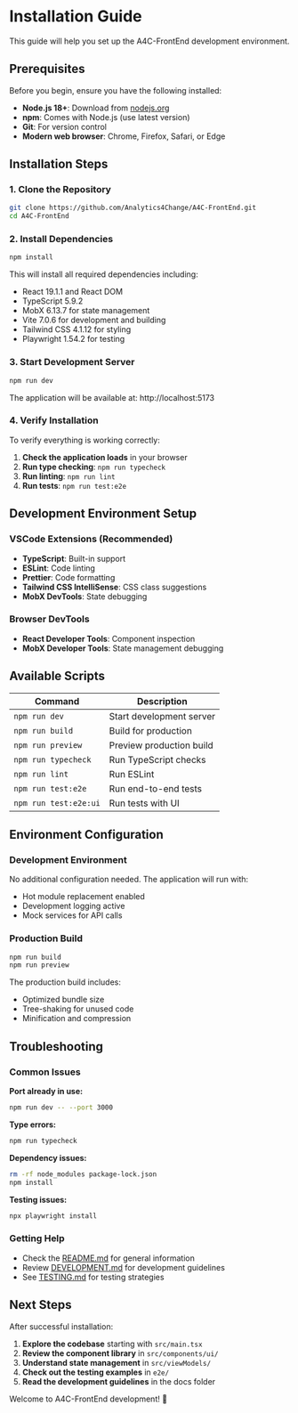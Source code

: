 # Installation Guide

This guide will help you set up the A4C-FrontEnd development environment.

## Prerequisites

Before you begin, ensure you have the following installed:

- **Node.js 18+**: Download from [nodejs.org](https://nodejs.org/)
- **npm**: Comes with Node.js (use latest version)
- **Git**: For version control
- **Modern web browser**: Chrome, Firefox, Safari, or Edge

## Installation Steps

### 1. Clone the Repository

```bash
git clone https://github.com/Analytics4Change/A4C-FrontEnd.git
cd A4C-FrontEnd
```

### 2. Install Dependencies

```bash
npm install
```

This will install all required dependencies including:
- React 19.1.1 and React DOM
- TypeScript 5.9.2
- MobX 6.13.7 for state management
- Vite 7.0.6 for development and building
- Tailwind CSS 4.1.12 for styling
- Playwright 1.54.2 for testing

### 3. Start Development Server

```bash
npm run dev
```

The application will be available at: http://localhost:5173

### 4. Verify Installation

To verify everything is working correctly:

1. **Check the application loads** in your browser
2. **Run type checking**: `npm run typecheck`
3. **Run linting**: `npm run lint`
4. **Run tests**: `npm run test:e2e`

## Development Environment Setup

### VSCode Extensions (Recommended)

- **TypeScript**: Built-in support
- **ESLint**: Code linting
- **Prettier**: Code formatting
- **Tailwind CSS IntelliSense**: CSS class suggestions
- **MobX DevTools**: State debugging

### Browser DevTools

- **React Developer Tools**: Component inspection
- **MobX Developer Tools**: State management debugging

## Available Scripts

| Command | Description |
|---------|-------------|
| `npm run dev` | Start development server |
| `npm run build` | Build for production |
| `npm run preview` | Preview production build |
| `npm run typecheck` | Run TypeScript checks |
| `npm run lint` | Run ESLint |
| `npm run test:e2e` | Run end-to-end tests |
| `npm run test:e2e:ui` | Run tests with UI |

## Environment Configuration

### Development Environment

No additional configuration needed. The application will run with:
- Hot module replacement enabled
- Development logging active
- Mock services for API calls

### Production Build

```bash
npm run build
npm run preview
```

The production build includes:
- Optimized bundle size
- Tree-shaking for unused code
- Minification and compression

## Troubleshooting

### Common Issues

**Port already in use:**
```bash
npm run dev -- --port 3000
```

**Type errors:**
```bash
npm run typecheck
```

**Dependency issues:**
```bash
rm -rf node_modules package-lock.json
npm install
```

**Testing issues:**
```bash
npx playwright install
```

### Getting Help

- Check the [README.md](../../README.md) for general information
- Review [DEVELOPMENT.md](../DEVELOPMENT.md) for development guidelines
- See [TESTING.md](../TESTING.md) for testing strategies

## Next Steps

After successful installation:

1. **Explore the codebase** starting with `src/main.tsx`
2. **Review the component library** in `src/components/ui/`
3. **Understand state management** in `src/viewModels/`
4. **Check out the testing examples** in `e2e/`
5. **Read the development guidelines** in the docs folder

Welcome to A4C-FrontEnd development! 🚀